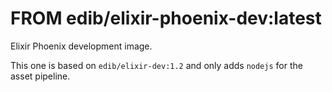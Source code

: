 # FROM edib/elixir-phoenix-dev:latest

Elixir Phoenix development image.

This one is based on `edib/elixir-dev:1.2` and only adds `nodejs` for the asset pipeline.
